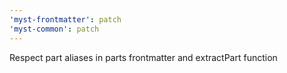 ```yaml
---
'myst-frontmatter': patch
'myst-common': patch
---
```


Respect part aliases in parts frontmatter and extractPart function
